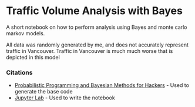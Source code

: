 # Traffic Volume Analysis with Bayes

A short notebook on how to perform analysis using Bayes and monte carlo markov models.

All data was randomly generated by me, and does not accurately represent traffic in Vancouver. Traffic in Vancouver is much much worse that is depicted in this model

### Citations

* [Probabilistic Programming and Bayesian Methods for Hackers](https://github.com/CamDavidsonPilon/Probabilistic-Programming-and-Bayesian-Methods-for-Hackers) - Used to generate the base code
* [Jupyter Lab](https://github.com/jupyterlab/jupyterlab) - Used to write the notebook
